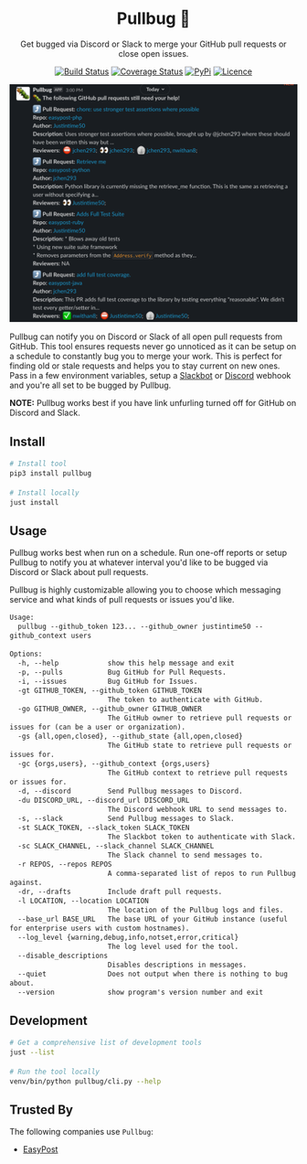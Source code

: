 <div align="center">

# Pullbug 🐛

Get bugged via Discord or Slack to merge your GitHub pull requests or close open issues.

[![Build Status](https://github.com/Justintime50/pullbug/workflows/build/badge.svg)](https://github.com/Justintime50/pullbug/actions)
[![Coverage Status](https://coveralls.io/repos/github/Justintime50/pullbug/badge.svg?branch=main)](https://coveralls.io/github/Justintime50/pullbug?branch=main)
[![PyPi](https://img.shields.io/pypi/v/pullbug)](https://pypi.org/project/pullbug)
[![Licence](https://img.shields.io/github/license/justintime50/pullbug)](LICENSE)

<img src="https://raw.githubusercontent.com/justintime50/assets/main/src/pullbug/showcase.png" alt="Showcase">

</div>

Pullbug can notify you on Discord or Slack of all open pull requests from GitHub. This tool ensures requests never go unnoticed as it can be setup on a schedule to constantly bug you to merge your work. This is perfect for finding old or stale requests and helps you to stay current on new ones. Pass in a few environment variables, setup a [Slackbot](https://slack.com/help/articles/115005265703-Create-a-bot-for-your-workspace) or [Discord](https://support.discord.com/hc/en-us/articles/228383668-Intro-to-Webhooks) webhook and you're all set to be bugged by Pullbug.

**NOTE:** Pullbug works best if you have link unfurling turned off for GitHub on Discord and Slack.

## Install

```bash
# Install tool
pip3 install pullbug

# Install locally
just install
```

## Usage

Pullbug works best when run on a schedule. Run one-off reports or setup Pullbug to notify you at whatever interval you'd like to be bugged via Discord or Slack about pull requests.

Pullbug is highly customizable allowing you to choose which messaging service and what kinds of pull requests or issues you'd like.

```text
Usage:
  pullbug --github_token 123... --github_owner justintime50 --github_context users

Options:
  -h, --help            show this help message and exit
  -p, --pulls           Bug GitHub for Pull Requests.
  -i, --issues          Bug GitHub for Issues.
  -gt GITHUB_TOKEN, --github_token GITHUB_TOKEN
                        The token to authenticate with GitHub.
  -go GITHUB_OWNER, --github_owner GITHUB_OWNER
                        The GitHub owner to retrieve pull requests or issues for (can be a user or organization).
  -gs {all,open,closed}, --github_state {all,open,closed}
                        The GitHub state to retrieve pull requests or issues for.
  -gc {orgs,users}, --github_context {orgs,users}
                        The GitHub context to retrieve pull requests or issues for.
  -d, --discord         Send Pullbug messages to Discord.
  -du DISCORD_URL, --discord_url DISCORD_URL
                        The Discord webhook URL to send messages to.
  -s, --slack           Send Pullbug messages to Slack.
  -st SLACK_TOKEN, --slack_token SLACK_TOKEN
                        The Slackbot token to authenticate with Slack.
  -sc SLACK_CHANNEL, --slack_channel SLACK_CHANNEL
                        The Slack channel to send messages to.
  -r REPOS, --repos REPOS
                        A comma-separated list of repos to run Pullbug against.
  -dr, --drafts         Include draft pull requests.
  -l LOCATION, --location LOCATION
                        The location of the Pullbug logs and files.
  --base_url BASE_URL   The base URL of your GitHub instance (useful for enterprise users with custom hostnames).
  --log_level {warning,debug,info,notset,error,critical}
                        The log level used for the tool.
  --disable_descriptions
                        Disables descriptions in messages.
  --quiet               Does not output when there is nothing to bug about.
  --version             show program's version number and exit
```

## Development

```bash
# Get a comprehensive list of development tools
just --list

# Run the tool locally
venv/bin/python pullbug/cli.py --help
```

## Trusted By

The following companies use `Pullbug`:

* [EasyPost](https://easypost.com)
